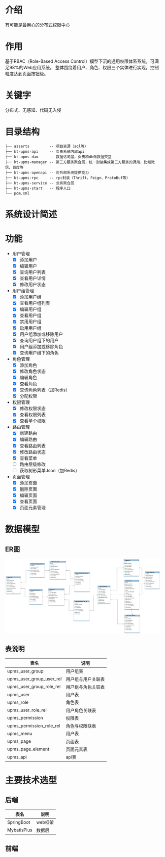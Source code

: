 # 介绍

有可能是最用心的分布式权限中心

# 作用

基于RBAC（Role-Based Access Control）模型下沉的通用权限体系系统，可满足98%的Web应用系统。 整体围绕着用户、角色、权限三个实体进行实现。控制粒度达到页面按钮级。

# 关键字
分布式、无感知、代码无入侵

# 目录结构

```
├── asserts         -- 项目资源（sql等）
├── kt-upms-api     -- 负责系统内部api
├── kt-upms-dao     -- 数据访问层，负责和db做数据交互
├── kt-upms-manager -- 第三方服务聚合层，统一封装集成第三方服务的调用，比如微信、百度等
├── kt-upms-openapi -- 对外部系统提供能力
├── kt-upms-rpc     -- rpc封装（Thrift，Feign、ProtoBuf等） 
├── kt-upms-service -- 业务聚合层
├── kt-upms-start   -- 程序入口
└── pom.xml

```

# 系统设计简述

# 功能

- 用户管理
    - [x] 添加用户
    - [x] 编辑用户
    - [x] 查询用户列表
    - [x] 查看用户详情
    - [x] 修改用户状态

- 用户组管理
    - [x] 添加用户组
    - [x] 查看用户组列表
    - [x] 编辑用户组
    - [x] 查看用户组
    - [x] 禁用用户组
    - [x] 启用用户组
    - [x] 用户组添加或移除用户
    - [x] 查询用户组下的用户
    - [x] 用户组添加或移除角色
    - [x] 查询用户组下的角色

- 角色管理
    - [x] 添加角色
    - [x] 修改角色状态
    - [x] 编辑角色
    - [x] 查看角色
    - [x] 查询角色列表（加Redis）
    - [x] 分配权限

- 权限管理
    - [x] 修改权限状态
    - [x] 查看权限列表
    - [x] 查看单个权限

- 路由管理
    - [x] 新建路由
    - [x] 编辑路由
    - [x] 查看路由列表
    - [x] 修改路由状态
    - [x] 查看菜单
    - [ ] 路由层级修改
    - [ ] 获取树形菜单Json（加Redis）

- 页面管理
    - [x] 添加页面
    - [x] 删除页面
    - [x] 编辑页面
    - [x] 查看页面
    - [x] 页面元素管理

# 数据模型

## ER图

![](asserts/kt-upms-er.png)

## 表说明

| 表名  | 说明 |
| ----- | ---- |
| upms_user_group | 用户组表 |
| upms_user_group_user_rel | 用户组与用户关联表 |
| upms_user_group_role_rel | 用户组与角色关联表 |
| upms_user | 用户表 |
| upms_role | 角色表 |
| upms_user_role_rel | 用户角色关联表 |
| upms_permission | 权限表 |
| upms_permission_role_rel | 角色与权限联表 |
| upms_menu | 用户表 |
| upms_page | 页面表 |
| upms_page_element | 页面元素表 |
| upms_api | api表 |

# 主要技术选型

## 后端

| 表名  | 说明 |
| ----- | ---- |
| SpringBoot | web框架 |
| MybatisPlus | 数据层 |

## 前端